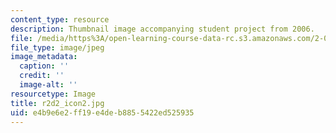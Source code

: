 ```yaml
---
content_type: resource
description: Thumbnail image accompanying student project from 2006.
file: /media/https%3A/open-learning-course-data-rc.s3.amazonaws.com/2-00b-toy-product-design-spring-2008/e4b9e6e2ff19e4deb8855422ed525935_r2d2_icon2.jpg
file_type: image/jpeg
image_metadata:
  caption: ''
  credit: ''
  image-alt: ''
resourcetype: Image
title: r2d2_icon2.jpg
uid: e4b9e6e2-ff19-e4de-b885-5422ed525935
---
```

